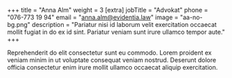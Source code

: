+++
title = "Anna Alm"
weight = 3
[extra]
jobTitle = "Advokat"
phone = "076-773 19 94"
email = "anna.alm@evidentia.law"
image = "aa-no-bg.png"
description = "Pariatur nisi id laborum velit exercitation occaecat mollit fugiat in do ex id sint. Pariatur veniam sunt irure ullamco tempor aute."
+++

Reprehenderit do elit consectetur sunt eu commodo. Lorem proident ex veniam minim in ut voluptate consequat veniam nostrud. Deserunt dolore officia consectetur enim irure mollit ullamco occaecat aliquip exercitation.

<!-- more -->
